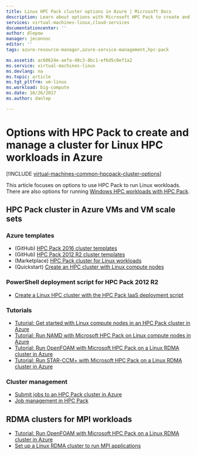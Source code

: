 ```yaml
---
title: Linux HPC Pack cluster options in Azure | Microsoft Docs
description: Learn about options with Microsoft HPC Pack to create and manage a Linux high performance computing (HPC) cluster in the Azure cloud
services: virtual-machines-linux,cloud-services
documentationcenter: ''
author: dlepow
manager: jeconnoc
editor: ''
tags: azure-resource-manager,azure-service-management,hpc-pack

ms.assetid: ac60624e-aefa-40c3-8bc1-ef6d5c0ef1a2
ms.service: virtual-machines-linux
ms.devlang: na
ms.topic: article
ms.tgt_pltfrm: vm-linux
ms.workload: big-compute
ms.date: 10/26/2017
ms.author: danlep

---
```

# Options with HPC Pack to create and manage a cluster for Linux HPC workloads in Azure
[!INCLUDE [virtual-machines-common-hpcpack-cluster-options](../../../includes/virtual-machines-common-hpcpack-cluster-options.md)]

This article focuses on options to use HPC Pack to run Linux workloads. There are also options for running [Windows HPC workloads with HPC Pack](../windows/hpcpack-cluster-options.md?toc=%2fazure%2fvirtual-machines%2fwindows%2ftoc.json).

## HPC Pack cluster in Azure VMs and VM scale sets
### Azure templates
* (GitHub) [HPC Pack 2016 cluster templates](https://github.com/MsHpcPack/HPCPack2016)
* (GitHub) [HPC Pack 2012 R2 cluster templates](https://github.com/MsHpcPack/HPCPack2012R2)
* (Marketplace) [HPC Pack cluster for Linux workloads](https://azure.microsoft.com/marketplace/partners/microsofthpc/newclusterlinuxcn/)
* (Quickstart) [Create an HPC cluster with Linux compute nodes](https://github.com/Azure/azure-quickstart-templates/tree/master/create-hpc-cluster-linux-cn)

### PowerShell deployment script for HPC Pack 2012 R2
* [Create a Linux HPC cluster with the HPC Pack IaaS deployment script](../windows/classic/hpcpack-cluster-powershell-script.md?toc=%2fazure%2fvirtual-machines%2flinux%2fclassic%2ftoc.json)

### Tutorials
* [Tutorial: Get started with Linux compute nodes in an HPC Pack cluster in Azure](classic/hpcpack-cluster.md?toc=%2fazure%2fvirtual-machines%2flinux%2fclassic%2ftoc.json)
* [Tutorial: Run NAMD with Microsoft HPC Pack on Linux compute nodes in Azure](classic/hpcpack-cluster-namd.md?toc=%2fazure%2fvirtual-machines%2flinux%2fclassic%2ftoc.json)
* [Tutorial: Run OpenFOAM with Microsoft HPC Pack on a Linux RDMA cluster in Azure](classic/hpcpack-cluster-openfoam.md?toc=%2fazure%2fvirtual-machines%2flinux%2fclassic%2ftoc.json)
* [Tutorial: Run STAR-CCM+ with Microsoft HPC Pack on a Linux RDMA cluster in Azure](classic/hpcpack-cluster-starccm.md?toc=%2fazure%2fvirtual-machines%2flinux%2fclassic%2ftoc.json)

### Cluster management
* [Submit jobs to an HPC Pack cluster in Azure](../windows/hpcpack-cluster-submit-jobs.md?toc=%2fazure%2fvirtual-machines%2fwindows%2ftoc.json)
* [Job management in HPC Pack](https://technet.microsoft.com/library/jj899585.aspx)

## RDMA clusters for MPI workloads
* [Tutorial: Run OpenFOAM with Microsoft HPC Pack on a Linux RDMA cluster in Azure](classic/hpcpack-cluster-openfoam.md?toc=%2fazure%2fvirtual-machines%2flinux%2fclassic%2ftoc.json)
* [Set up a Linux RDMA cluster to run MPI applications](classic/rdma-cluster.md?toc=%2fazure%2fvirtual-machines%2flinux%2fclassic%2ftoc.json)

